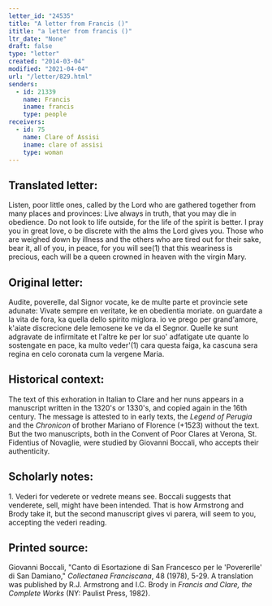 ```yaml
---
letter_id: "24535"
title: "A letter from Francis ()"
ititle: "a letter from francis ()"
ltr_date: "None"
draft: false
type: "letter"
created: "2014-03-04"
modified: "2021-04-04"
url: "/letter/829.html"
senders:
  - id: 21339
    name: Francis
    iname: francis
    type: people
receivers:
  - id: 75
    name: Clare of Assisi
    iname: clare of assisi
    type: woman
---
```

<h2> Translated letter:</h2>Listen, poor little ones, called by the Lord
who are gathered together from many places and provinces: 
Live always in truth,
that you may die in obedience.
Do not look to life outside,
for the life of the spirit is better.
I pray you in great love,
o be discrete with the alms
the Lord gives you.
Those who are weighed down by illness 
and the others who are tired out for their sake,
bear it, all of you, in peace,
for you will see(1) that this weariness is precious,
each will be a queen crowned in heaven
with the virgin Mary.
<h2 class="mt-4"> Original letter:</h2>Audite, poverelle, dal Signor vocate,
ke de multe parte et provincie sete adunate:
Vivate sempre en veritate,
ke en obedientia moriate.
on guardate a la vita de fora,
ka quella dello spirito miglora.
io ve prego per grand'amore,
k'aiate discrecione dele lemosene
ke ve da el Segnor.
Quelle ke sunt adgravate de infirmitate
et l'altre ke per lor suo' adfatigate
ute quante lo sostengate en pace,
ka multo veder'(1) cara questa faiga,
ka cascuna sera regina en celo coronata
cum la vergene Maria.
<h2 class="mt-4"> Historical context:</h2><p>The text of this exhoration in Italian to Clare and her nuns appears in a manuscript written in the 1320's or 1330's, and copied again in the 16th century. The message is attested to in early texts, the <em>Legend of Perugia</em> and the <em>Chronicon</em> of brother Mariano of Florence (+1523) without the text. But the two manuscripts, both in the Convent of Poor Clares at Verona, St. Fidentius of Novaglie, were studied by Giovanni Boccali, who accepts their authenticity.</p><h2 class="mt-4"> Scholarly notes:</h2>1.  Vederi for vederete or vedrete means see.  Boccali suggests that venderete, sell, might have been intended.  That is how Armstrong and Brody take it, but the second manuscript gives vi parera, will seem to you, accepting the vederi reading.
<h2 class="mt-4"> Printed source:</h2><p>Giovanni Boccali, "Canto di Esortazione di San Francesco per le 'Povererlle' di San Damiano," <em>Collectanea Franciscana</em>, 48 (1978), 5-29. A translation was published by R.J. Armstrong and I.C. Brody in <em>Francis and Clare, the Complete Works</em> (NY: Paulist Press, 1982).</p>